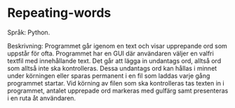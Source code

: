 # Repeating-words
Språk: Python.

Beskrivning: Programmet går igenom en text och visar upprepande ord som uppstår för ofta.
Programmet har en GUI där användaren väljer en valfri textfil med innehållande text. Det går att
lägga in undantags ord, alltså ord som alltså inte ska kontrolleras. Dessa undantags ord kan
hållas i minnet under körningen eller sparas permanent i en fil som laddas varje gång
programmet startar. Vid körning av filen som ska kontrolleras tas texten in i programmet, antalet
upprepade ord markeras med gulfärg samt presenteras i en ruta åt användaren.
